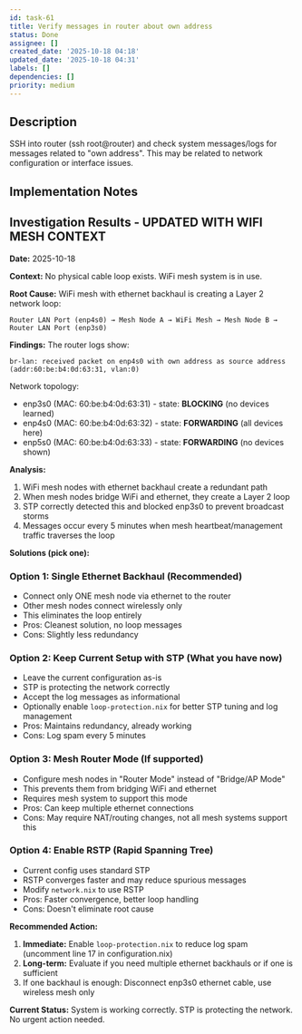 ```yaml
---
id: task-61
title: Verify messages in router about own address
status: Done
assignee: []
created_date: '2025-10-18 04:18'
updated_date: '2025-10-18 04:31'
labels: []
dependencies: []
priority: medium
---
```


## Description

<!-- SECTION:DESCRIPTION:BEGIN -->
SSH into router (ssh root@router) and check system messages/logs for messages related to "own address". This may be related to network configuration or interface issues.
<!-- SECTION:DESCRIPTION:END -->

## Implementation Notes

<!-- SECTION:NOTES:BEGIN -->
## Investigation Results - UPDATED WITH WIFI MESH CONTEXT

**Date:** 2025-10-18

**Context:** No physical cable loop exists. WiFi mesh system is in use.

**Root Cause:**
WiFi mesh with ethernet backhaul is creating a Layer 2 network loop:
```
Router LAN Port (enp4s0) → Mesh Node A → WiFi Mesh → Mesh Node B → Router LAN Port (enp3s0)
```

**Findings:**
The router logs show:
```
br-lan: received packet on enp4s0 with own address as source address (addr:60:be:b4:0d:63:31, vlan:0)
```

Network topology:
- enp3s0 (MAC: 60:be:b4:0d:63:31) - state: **BLOCKING** (no devices learned)
- enp4s0 (MAC: 60:be:b4:0d:63:32) - state: **FORWARDING** (all devices here)
- enp5s0 (MAC: 60:be:b4:0d:63:33) - state: **FORWARDING** (no devices shown)

**Analysis:**
1. WiFi mesh nodes with ethernet backhaul create a redundant path
2. When mesh nodes bridge WiFi and ethernet, they create a Layer 2 loop
3. STP correctly detected this and blocked enp3s0 to prevent broadcast storms
4. Messages occur every 5 minutes when mesh heartbeat/management traffic traverses the loop

**Solutions (pick one):**

### Option 1: Single Ethernet Backhaul (Recommended)
- Connect only ONE mesh node via ethernet to the router
- Other mesh nodes connect wirelessly only
- This eliminates the loop entirely
- Pros: Cleanest solution, no loop messages
- Cons: Slightly less redundancy

### Option 2: Keep Current Setup with STP (What you have now)
- Leave the current configuration as-is
- STP is protecting the network correctly
- Accept the log messages as informational
- Optionally enable `loop-protection.nix` for better STP tuning and log management
- Pros: Maintains redundancy, already working
- Cons: Log spam every 5 minutes

### Option 3: Mesh Router Mode (If supported)
- Configure mesh nodes in "Router Mode" instead of "Bridge/AP Mode"
- This prevents them from bridging WiFi and ethernet
- Requires mesh system to support this mode
- Pros: Can keep multiple ethernet connections
- Cons: May require NAT/routing changes, not all mesh systems support this

### Option 4: Enable RSTP (Rapid Spanning Tree)
- Current config uses standard STP
- RSTP converges faster and may reduce spurious messages
- Modify `network.nix` to use RSTP
- Pros: Faster convergence, better loop handling
- Cons: Doesn't eliminate root cause

**Recommended Action:**
1. **Immediate:** Enable `loop-protection.nix` to reduce log spam (uncomment line 17 in configuration.nix)
2. **Long-term:** Evaluate if you need multiple ethernet backhauls or if one is sufficient
3. If one backhaul is enough: Disconnect enp3s0 ethernet cable, use wireless mesh only

**Current Status:** System is working correctly. STP is protecting the network. No urgent action needed.
<!-- SECTION:NOTES:END -->
